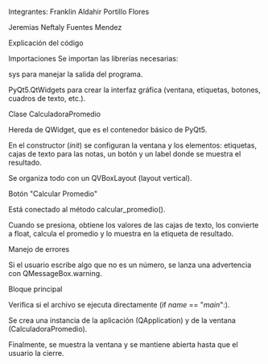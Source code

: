 Integrantes:
Franklin Aldahir Portillo Flores

Jeremias Neftaly Fuentes Mendez

Explicación del código

Importaciones
Se importan las librerías necesarias:

sys para manejar la salida del programa.

PyQt5.QtWidgets para crear la interfaz gráfica (ventana, etiquetas, botones, cuadros de texto, etc.).

Clase CalculadoraPromedio

Hereda de QWidget, que es el contenedor básico de PyQt5.

En el constructor (_init_) se configuran la ventana y los elementos: etiquetas, cajas de texto para las notas, un botón y un label donde se muestra el resultado.

Se organiza todo con un QVBoxLayout (layout vertical).

Botón "Calcular Promedio"

Está conectado al método calcular_promedio().

Cuando se presiona, obtiene los valores de las cajas de texto, los convierte a float, calcula el promedio y lo muestra en la etiqueta de resultado.

Manejo de errores

Si el usuario escribe algo que no es un número, se lanza una advertencia con QMessageBox.warning.

Bloque principal

Verifica si el archivo se ejecuta directamente (if _name_ == "_main_":).

Se crea una instancia de la aplicación (QApplication) y de la ventana (CalculadoraPromedio).

Finalmente, se muestra la ventana y se mantiene abierta hasta que el usuario la cierre.